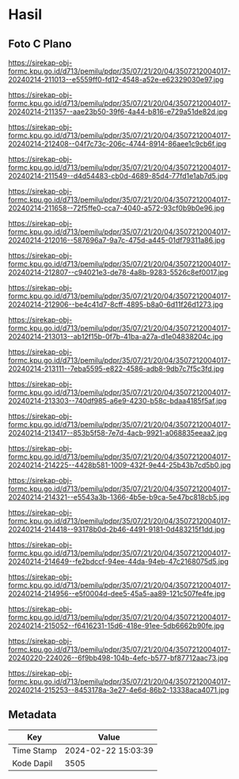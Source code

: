 # Hasil

## Foto C Plano

https://sirekap-obj-formc.kpu.go.id/d713/pemilu/pdpr/35/07/21/20/04/3507212004017-20240214-211013--e5559ff0-fd12-4548-a52e-e62329030e97.jpg

https://sirekap-obj-formc.kpu.go.id/d713/pemilu/pdpr/35/07/21/20/04/3507212004017-20240214-211357--aae23b50-39f6-4a44-b816-e729a51de82d.jpg

https://sirekap-obj-formc.kpu.go.id/d713/pemilu/pdpr/35/07/21/20/04/3507212004017-20240214-212408--04f7c73c-206c-4744-8914-86aee1c9cb6f.jpg

https://sirekap-obj-formc.kpu.go.id/d713/pemilu/pdpr/35/07/21/20/04/3507212004017-20240214-211549--d4d54483-cb0d-4689-85d4-77fd1e1ab7d5.jpg

https://sirekap-obj-formc.kpu.go.id/d713/pemilu/pdpr/35/07/21/20/04/3507212004017-20240214-211658--72f5ffe0-cca7-4040-a572-93cf0b9b0e96.jpg

https://sirekap-obj-formc.kpu.go.id/d713/pemilu/pdpr/35/07/21/20/04/3507212004017-20240214-212016--587696a7-9a7c-475d-a445-01df79311a86.jpg

https://sirekap-obj-formc.kpu.go.id/d713/pemilu/pdpr/35/07/21/20/04/3507212004017-20240214-212807--c94021e3-de78-4a8b-9283-5526c8ef0017.jpg

https://sirekap-obj-formc.kpu.go.id/d713/pemilu/pdpr/35/07/21/20/04/3507212004017-20240214-212906--be4c41d7-8cff-4895-b8a0-6d11f26d1273.jpg

https://sirekap-obj-formc.kpu.go.id/d713/pemilu/pdpr/35/07/21/20/04/3507212004017-20240214-213013--ab12f15b-0f7b-41ba-a27a-d1e04838204c.jpg

https://sirekap-obj-formc.kpu.go.id/d713/pemilu/pdpr/35/07/21/20/04/3507212004017-20240214-213111--7eba5595-e822-4586-adb8-9db7c7f5c3fd.jpg

https://sirekap-obj-formc.kpu.go.id/d713/pemilu/pdpr/35/07/21/20/04/3507212004017-20240214-213303--740df985-a6e9-4230-b58c-bdaa4185f5af.jpg

https://sirekap-obj-formc.kpu.go.id/d713/pemilu/pdpr/35/07/21/20/04/3507212004017-20240214-213417--853b5f58-7e7d-4acb-9921-a068835eeaa2.jpg

https://sirekap-obj-formc.kpu.go.id/d713/pemilu/pdpr/35/07/21/20/04/3507212004017-20240214-214225--4428b581-1009-432f-9e44-25b43b7cd5b0.jpg

https://sirekap-obj-formc.kpu.go.id/d713/pemilu/pdpr/35/07/21/20/04/3507212004017-20240214-214321--e5543a3b-1366-4b5e-b9ca-5e47bc818cb5.jpg

https://sirekap-obj-formc.kpu.go.id/d713/pemilu/pdpr/35/07/21/20/04/3507212004017-20240214-214418--93178b0d-2b46-4491-9181-0d483215f1dd.jpg

https://sirekap-obj-formc.kpu.go.id/d713/pemilu/pdpr/35/07/21/20/04/3507212004017-20240214-214649--fe2bdccf-94ee-44da-94eb-47c2168075d5.jpg

https://sirekap-obj-formc.kpu.go.id/d713/pemilu/pdpr/35/07/21/20/04/3507212004017-20240214-214956--e5f0004d-dee5-45a5-aa89-121c507fe4fe.jpg

https://sirekap-obj-formc.kpu.go.id/d713/pemilu/pdpr/35/07/21/20/04/3507212004017-20240214-215052--f6416231-15d6-418e-91ee-5db6662b90fe.jpg

https://sirekap-obj-formc.kpu.go.id/d713/pemilu/pdpr/35/07/21/20/04/3507212004017-20240220-224026--6f9bb498-104b-4efc-b577-bf87712aac73.jpg

https://sirekap-obj-formc.kpu.go.id/d713/pemilu/pdpr/35/07/21/20/04/3507212004017-20240214-215253--8453178a-3e27-4e6d-86b2-13338aca4071.jpg


## Metadata

| Key        | Value               |
| ---------- | ------------------- |
| Time Stamp | 2024-02-22 15:03:39 |
| Kode Dapil | 3505                |



